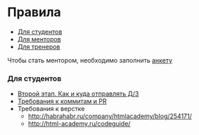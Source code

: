 # Правила

- [Для студентов](https://github.com/rolling-scopes-school/docs/blob/master/students.md)
- [Для менторов](https://github.com/rolling-scopes-school/docs/blob/master/mentors.md)
- [Для тренеров](https://github.com/rolling-scopes-school/docs/blob/master/trainers.md)

Чтобы стать ментором, необходимо заполнить [анкету](https://docs.google.com/forms/d/e/1FAIpQLSf81BWgUWO9TwHRqpVlX-8h0xj2QjnY8AMwJ2x5DkCgzD_QiA/viewform)

### Для студентов
- [Второй этап. Как и куда отправлять Д/З](https://gist.github.com/R1ZZU/ff1b5a3b045fc8ce945a)
- [Требования к коммитам и PR](https://github.com/rolling-scopes-school/lectures/blob/master/lectures/git.md)
- Требования к верстке
   - http://habrahabr.ru/company/htmlacademy/blog/254171/
   - http://html-academy.ru/codeguide/
   
